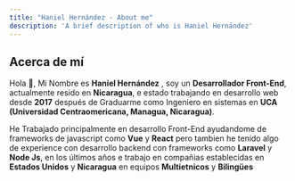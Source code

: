 ```yaml
---
title: "Haniel Hernández - About me"
description: 'A brief description of who is Haniel Hernández'
---
```


## Acerca de mí 

Hola 👋, Mi Nombre es **Haniel Hernández** , soy un **Desarrollador Front-End**, actualmente resido en **Nicaragua**, e estado trabajando en desarrollo web desde **2017** después de Graduarme como Ingeniero en sistemas en **UCA (Universidad Centraomericana, Managua, Nicaragua)**.

He Trabajado principalmente en desarrollo Front-End ayudandome de frameworks de javascript como **Vue** y **React** pero tambien he tenido algo de experience con desarrollo backend con frameworks como **Laravel** y **Node Js**, en los últimos años e trabajo en compañias establecidas en **Estados Unidos** y **Nicaragua** en equipos **Multietnicos** y  **Bilingües**